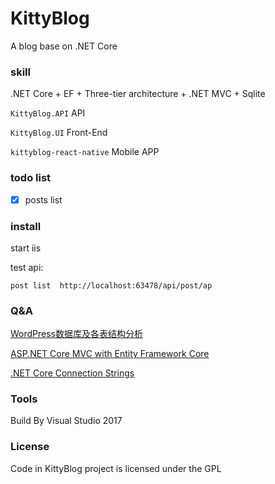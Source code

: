 # KittyBlog
A blog base on .NET Core


### skill

.NET Core + EF + Three-tier architecture + .NET MVC + Sqlite


`KittyBlog.API` API

`KittyBlog.UI` Front-End

`kittyblog-react-native` Mobile APP


### todo list

- [x] posts list 


### install

start iis

test api:

```link
post list  http://localhost:63478/api/post/ap
```


### Q&A 

[WordPress数据库及各表结构分析](https://www.cnblogs.com/wordblog/p/6591499.html)

[ASP.NET Core MVC with Entity Framework Core](https://github.com/damienbod/AspNetCoreMultipleProject)

[.NET Core Connection Strings](https://docs.microsoft.com/en-us/ef/core/miscellaneous/connection-strings)



### Tools

Build By Visual Studio 2017

### License

Code in KittyBlog project is licensed under the GPL
